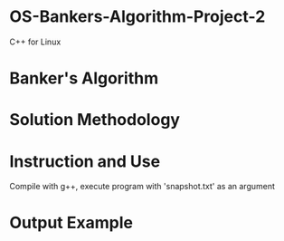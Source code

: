 # OS-Bankers-Algorithm-Project-2
 C++ for Linux

# Banker's Algorithm
 
# Solution Methodology
 

# Instruction and Use
 Compile with g++, execute program with 'snapshot.txt' as an argument

# Output Example
 